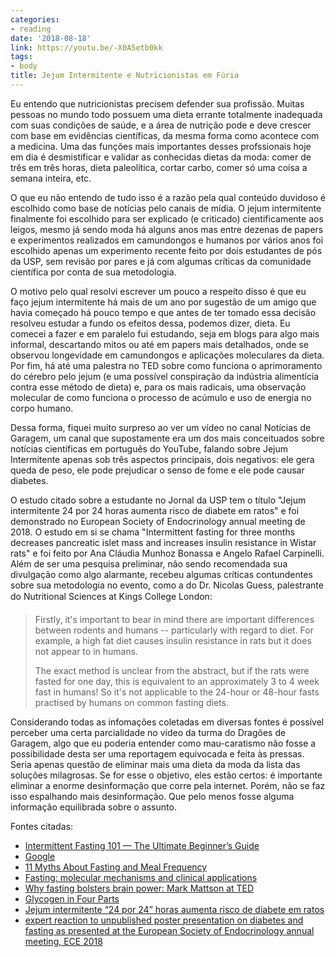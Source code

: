 ```yaml
---
categories:
- reading
date: '2018-08-18'
link: https://youtu.be/-X0A5etb0kk
tags:
- body
title: Jejum Intermitente e Nutricionistas em Fúria
---
```


Eu entendo que nutricionistas precisem defender sua profissão. Muitas pessoas no mundo todo possuem uma dieta errante totalmente inadequada com suas condições de saúde, e a área de nutrição pode e deve crescer com base em evidências científicas, da mesma forma como acontece com a medicina. Uma das funções mais importantes desses profssionais hoje em dia é desmistificar e validar as conhecidas dietas da moda: comer de três em três horas, dieta paleolítica, cortar carbo, comer só uma coisa a semana inteira, etc.

O que eu não entendo de tudo isso é a razão pela qual conteúdo duvidoso é escolhido como base de notícias pelo canais de mídia. O jejum intermitente finalmente foi escolhido para ser explicado (e criticado) cientificamente aos leigos, mesmo já sendo moda há alguns anos mas entre dezenas de papers e experimentos realizados em camundongos e humanos por vários anos foi escolhido apenas um experimento recente feito por dois estudantes de pós da USP, sem revisão por pares e já com algumas críticas da comunidade científica por conta de sua metodologia.

O motivo pelo qual resolvi escrever um pouco a respeito disso é que eu faço jejum intermitente há mais de um ano por sugestão de um amigo que havia começado há pouco tempo e que antes de ter tomado essa decisão resolveu estudar a fundo os efeitos dessa, podemos dizer, dieta. Eu comecei a fazer e em paralelo fui estudando, seja em blogs para algo mais informal, descartando mitos ou até em papers mais detalhados, onde se observou longevidade em camundongos e aplicações moleculares da dieta. Por fim, há até uma palestra no TED sobre como funciona o aprimoramento do cérebro pelo jejum (e uma possível conspiração da indústria alimentícia contra esse método de dieta) e, para os mais radicais, uma observação molecular de como funciona o processo de acúmulo e uso de energia no corpo humano.

Dessa forma, fiquei muito surpreso ao ver um vídeo no canal Notícias de Garagem, um canal que supostamente era um dos mais conceituados sobre notícias científicas em português do YouTube, falando sobre Jejum Intermitente apenas sob três aspectos principais, dois negativos: ele gera queda de peso, ele pode prejudicar o senso de fome e ele pode causar diabetes.

O estudo citado sobre a estudante no Jornal da USP tem o título "Jejum intermitente 24 por 24 horas aumenta risco de diabete em ratos" e foi demonstrado no European Society of Endocrinology annual meeting de 2018. O estudo em si se chama "Intermittent fasting for three months decreases pancreatic islet mass and increases insulin resistance in Wistar rats" e foi feito por  Ana Cláudia Munhoz Bonassa e Angelo Rafael Carpinelli. Além de ser uma pesquisa preliminar, não sendo recomendada sua divulgação como algo alarmante, recebeu algumas críticas contundentes sobre sua metodologia no evento, como a do Dr. Nicolas Guess, palestrante do Nutritional Sciences at Kings College London:

> Firstly, it's important to bear in mind there are important differences between rodents and humans -- particularly with regard to diet. For example, a high fat diet causes insulin resistance in rats but it does not appear to in humans.
>
> The exact method is unclear from the abstract, but if the rats were fasted for one day, this is equivalent to an approximately 3 to 4 week fast in humans! So it's not applicable to the 24-hour or 48-hour fasts practised by humans on common fasting diets.

Considerando todas as infomações coletadas em diversas fontes é possível perceber uma certa parcialidade no vídeo da turma do Dragões de Garagem, algo que eu poderia entender como mau-caratismo não fosse a possibilidade desta ser uma reportagem equivocada e feita às pressas. Seria apenas questão de eliminar mais uma dieta da moda da lista das soluções milagrosas. Se for esse o objetivo, eles estão certos: é importante eliminar a enorme desinformação que corre pela internet. Porém, não se faz isso espalhando mais desinformação. Que pelo menos fosse alguma informação equilibrada sobre o assunto.

Fontes citadas:

 - [Intermittent Fasting 101 — The Ultimate Beginner’s Guide](https://www.healthline.com/nutrition/intermittent-fasting-guide)
 - [Google](https://www.google.com.br/search?q=intermittent+fasting)
 - [11 Myths About Fasting and Meal Frequency](https://www.healthline.com/nutrition/11-myths-fasting-and-meal-frequency)
 - [Fasting: molecular mechanisms and clinical applications](https://www.ncbi.nlm.nih.gov/pubmed/24440038)
 - [Why fasting bolsters brain power: Mark Mattson at TED](https://youtu.be/4UkZAwKoCP8)
 - [Glycogen in Four Parts](https://youtu.be/0xj4etF0wkw)
 - [Jejum intermitente “24 por 24” horas aumenta risco de diabete em ratos](https://jornal.usp.br/ciencias/ciencias-biologicas/jejum-intermitente-24-por-24-horas-aumenta-risco-de-diabete-em-ratos/)
 - [expert reaction to unpublished poster presentation on diabetes and fasting as presented at the European Society of Endocrinology annual meeting, ECE 2018](http://www.sciencemediacentre.org/expert-reaction-to-unpublished-poster-presentation-on-diabetes-and-fasting-as-presented-at-the-european-society-of-endocrinology-annual-meeting-ece-2018/)